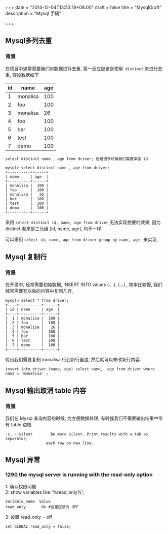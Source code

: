+++
date = "2014-12-04T13:53:18+08:00"
draft = false
title = "MysqlDraft"
description = "Mysql 手稿"

+++

## Mysql多列去重  
### 背景 
在项目中通常需要我们对数据进行去重, 第一反应应该是使用` distinct` 来进行去重, 假设数据如下

| id | name     | age  |
| --- | ------- | ---- |   
|  1 | monalisa |  100 |
|  2 | foo      |  100 |
|  3 | monalisa |   26 |
|  4 | foo      |  100 |
|  5 | bar      |  100 |
|  6 | test     |  100 |
|  7 | demo     |  100 |

<!--more-->

	select distinct name , age from driver; 但是很多时候我们需要保留 id
	
	mysql> select distinct name , age from driver;
	+----------+------+
	| name     | age  |
	+----------+------+
	| monalisa |  100 |
	| foo      |  100 |
	| monalisa |   26 |
	| bar      |  100 |
	| test     |  100 |
	| demo     |  100 |
	+----------+------+

	
采用 `select distinct id, name, age from driver` 无法实现想要的效果, 因为 distinct 看来是三元组 [id, name, age], 均不一样.  

可以采用 `select id, name, age from driver group by name, age ` 来实现. 


## Mysql 复制行
### 背景
在开发中, 经常需要初始数据, INSERT INTO <TABLE> values (....), (...) , 效率比较慢,  我们经常需要充以后的内容中复制几行.   
 

	mysql> select * from driver;
	+----+----------+------+
	| id | name     | age  |
	+----+----------+------+
	|  1 | monalisa |  100 |
	|  2 | foo      |  100 |
	|  3 | monalisa |   26 |
	|  4 | foo      |  100 |
	|  5 | bar      |  100 |
	|  6 | test     |  100 |
	|  7 | demo     |  100 |
	+----+----------+------+
	
假设我们需要复制 monalisa 行到新行里边, 然后就可以修改新行内容.   

	insert into driver (name, age) select name,  age from driver where name = 'monalisa' ; 
	
	
## Mysql 输出取消 table 内容
### 背景
我们在 Mysql 查询内容的时候, 为方便数据处理, 有时候我们不需要输出结果中带有 table 边框.  

	-s, --silent        Be more silent. Print results with a tab as separator,
                      each row on new line.

## Mysql 异常
### 1290 the mysql server is running with the read-only option 
1: 确认权限问题   
2: show variables like '%read_only%'; 

	Variable_name  Value
	read_only       On #这里应该为 OFF
3: 设置 read_only = off  

	set GLOBAL read_only = false;  